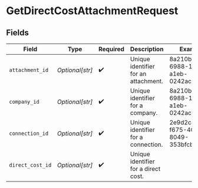 # GetDirectCostAttachmentRequest


## Fields

| Field                                | Type                                 | Required                             | Description                          | Example                              |
| ------------------------------------ | ------------------------------------ | ------------------------------------ | ------------------------------------ | ------------------------------------ |
| `attachment_id`                      | *Optional[str]*                      | :heavy_check_mark:                   | Unique identifier for an attachment. | 8a210b68-6988-11ed-a1eb-0242ac120002 |
| `company_id`                         | *Optional[str]*                      | :heavy_check_mark:                   | Unique identifier for a company.     | 8a210b68-6988-11ed-a1eb-0242ac120002 |
| `connection_id`                      | *Optional[str]*                      | :heavy_check_mark:                   | Unique identifier for a connection.  | 2e9d2c44-f675-40ba-8049-353bfcb5e171 |
| `direct_cost_id`                     | *Optional[str]*                      | :heavy_check_mark:                   | Unique identifier for a direct cost. |                                      |